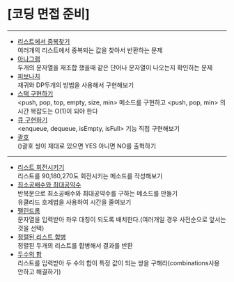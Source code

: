 # **\[코딩 면접 준비\]**
---
- [리스트에서 중복찾기](https://github.com/JuyeolRyu/tech-interview/blob/main/code-interview/code/%EB%A6%AC%EC%8A%A4%ED%8A%B8%20%EC%A4%91%EB%B3%B5%20%EC%B0%BE%EA%B8%B0.py)  
  여러개의 리스트에서 중복되는 값을 찾아서 반환하는 문제
- [아나그램](https://github.com/JuyeolRyu/tech-interview/blob/main/code-interview/code/%EC%95%84%EB%82%98%EA%B7%B8%EB%9E%A8.py)  
  두개의 문자열을 재조합 했을때 같은 단어나 문자열이 나오는지 확인하는 문제
- [피보나치](https://github.com/JuyeolRyu/tech-interview/blob/main/code-interview/code/%ED%94%BC%EB%B3%B4%EB%82%98%EC%B9%98.py)  
   재귀와 DP두개의 방법을 사용해서 구현해보기
- [스택 구현하기](https://github.com/JuyeolRyu/tech-interview/blob/main/code-interview/code/%EC%8A%A4%ED%83%9D%20%EA%B5%AC%ED%98%84%ED%95%98%EA%B8%B0.py)  
   <push, pop, top, empty, size, min> 메소드를 구현하고 <push, pop, min> 의 시간 복잡도는 O(1)이 되야 한다
- [큐 구현하기](https://github.com/JuyeolRyu/tech-interview/blob/main/code-interview/code/%ED%81%90%20%EA%B5%AC%ED%98%84%ED%95%98%EA%B8%B0.py)  
   <enqueue, dequeue, isEmpty, isFull> 기능 직접 구현해보기
- [괄호](https://github.com/JuyeolRyu/tech-interview/blob/main/code-interview/code/%EA%B4%84%ED%98%B8.py)  
   ()괄호 쌍이 제대로 있으면 YES 아니면 NO를 출혁하기
---
- [리스트 회전시키기](https://github.com/JuyeolRyu/tech-interview/blob/main/code-interview/code/%EB%A6%AC%EC%8A%A4%ED%8A%B8%20%ED%9A%8C%EC%A0%84.py)  
   리스트를 90,180,270도 회전시키는 메소드를 작성해보기
- [최소공배수와 최대공약수](https://github.com/JuyeolRyu/tech-interview/tree/main/code-interview/code)  
   반복문으로 최소공배수와 최대공약수를 구하는 메소드를 만들기  
   유클리드 호제법을 사용하여 시간을 줄여보기
- [팰린드롬](https://github.com/JuyeolRyu/tech-interview/blob/main/code-interview/code/%ED%8C%B0%EB%A6%B0%EB%93%9C%EB%A1%AC.py)  
   문자열을 입력받아 좌우 대칭이 되도록 배치한다.(여러개일 경우 사전순으로 앞서는 것을 선택)
- [정렬된 리스트 합병](https://github.com/JuyeolRyu/tech-interview/blob/main/code-interview/code/%EC%A0%95%EB%A0%AC%EB%90%9C%20%EB%A6%AC%EC%8A%A4%ED%8A%B8%20%ED%95%A9%EB%B3%91.py)  
   정렬된 두개의 리스트를 합병해서 결과를 반환
- [두수의 합](https://github.com/JuyeolRyu/tech-interview/blob/main/code-interview/code/%EB%91%90%EC%88%98%EC%9D%98%20%ED%95%A9.py)  
   리스트를 입력받아 두 수의 합이 특정 값이 되는 쌍을 구해라(combinations사용 안하고 해결하기)
